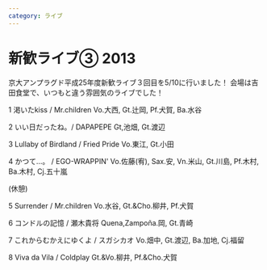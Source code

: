 ```yaml
---
category: ライブ
---
```

# 新歓ライブ③ 2013

京大アンプラグド平成25年度新歓ライブ３回目を5/10に行いました！
会場は吉田食堂で、いつもと違う雰囲気のライブでした！

1 渇いたkiss / Mr.children
Vo.大西, Gt.辻岡, Pf.犬賀, Ba.水谷

2 いい日だったね。/ DAPAPEPE
Gt,池畑, Gt.渡辺

3 Lullaby of Birdland / Fried Pride
Vo.東江, Gt.小田

4 かつて...。 / EGO-WRAPPIN'
Vo.佐藤(宥), Sax.安, Vn.米山, Gt.川島, Pf.木村, Ba.木村, Cj.五十嵐

(休憩)

5 Surrender / Mr.children
Vo.水谷, Gt.&amp;Cho.柳井, Pf.犬賀

6 コンドルの記憶 / 瀬木貴将
Quena,Zampoña.岡, Gt.青崎

7 これからむかえにゆくよ / スガシカオ
Vo.畑中, Gt.渡辺, Ba.加地, Cj.福留

8 Viva da Vila / Coldplay
Gt.&amp;Vo.柳井, Pf.&amp;Cho.犬賀